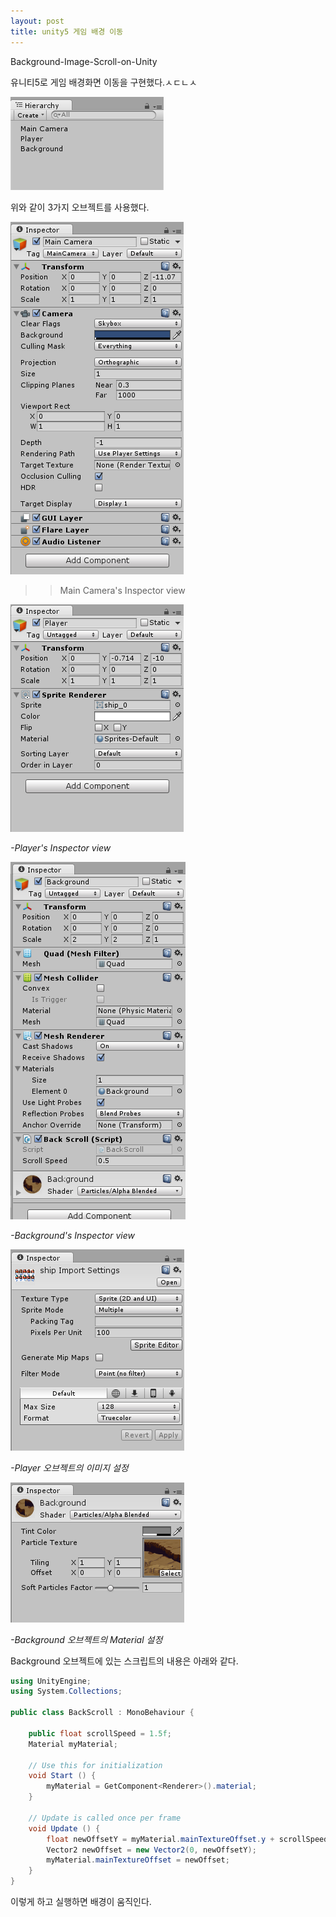 ```yaml
---
layout: post
title: unity5 게임 배경 이동
---
```


Background-Image-Scroll-on-Unity

유니티5로 게임 배경화면 이동을 구현했다.ㅅㄷㄴㅅ

![구성](/images/comp.PNG)

위와 같이 3가지 오브젝트를 사용했다.

![camera](/images/maincamera.PNG)

>>Main Camera's Inspector view

![player](/images/player.PNG)

_-Player's Inspector view_

![background](/images/background.PNG)

_-Background's Inspector view_

![playerimage](/images/ship.PNG)

_-Player 오브젝트의 이미지 설정_

![backgroundimage](/images/backmaterial.PNG)

_-Background 오브젝트의 Material 설정_

Background 오브젝트에 있는 스크립트의 내용은 아래와 같다.

```c#
using UnityEngine;
using System.Collections;

public class BackScroll : MonoBehaviour {

    public float scrollSpeed = 1.5f;
    Material myMaterial;

	// Use this for initialization
	void Start () {
        myMaterial = GetComponent<Renderer>().material;
	}
	
	// Update is called once per frame
	void Update () {
        float newOffsetY = myMaterial.mainTextureOffset.y + scrollSpeed * Time.deltaTime;
        Vector2 newOffset = new Vector2(0, newOffsetY);
        myMaterial.mainTextureOffset = newOffset;
	}
}
```

이렇게 하고 실행하면 배경이 움직인다.
